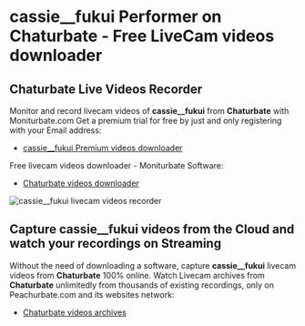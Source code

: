 # cassie__fukui Performer on Chaturbate - Free LiveCam videos downloader

## Chaturbate Live Videos Recorder

Monitor and record livecam videos of **cassie__fukui** from **Chaturbate** with Moniturbate.com
Get a premium trial for free by just and only registering with your Email address:
* [cassie__fukui Premium videos downloader](https://moniturbate.com/request-demo-licence-key.html)

Free livecam videos downloader - Moniturbate Software:
* [Chaturbate videos downloader](https://moniturbate.com/moniturbate-download-software.html)

![cassie__fukui livecam videos recorder](https://peachurnet.com/templates/moniturbate-software.png)


## Capture cassie__fukui videos from the Cloud and watch your recordings on Streaming

Without the need of downloading a software, capture **cassie__fukui** livecam videos from **Chaturbate** 100% online.
Watch Livecam archives from **Chaturbate** unlimitedly from thousands of existing recordings, only on Peachurbate.com and its websites network:
* [Chaturbate videos archives](https://peachurnet.com/)